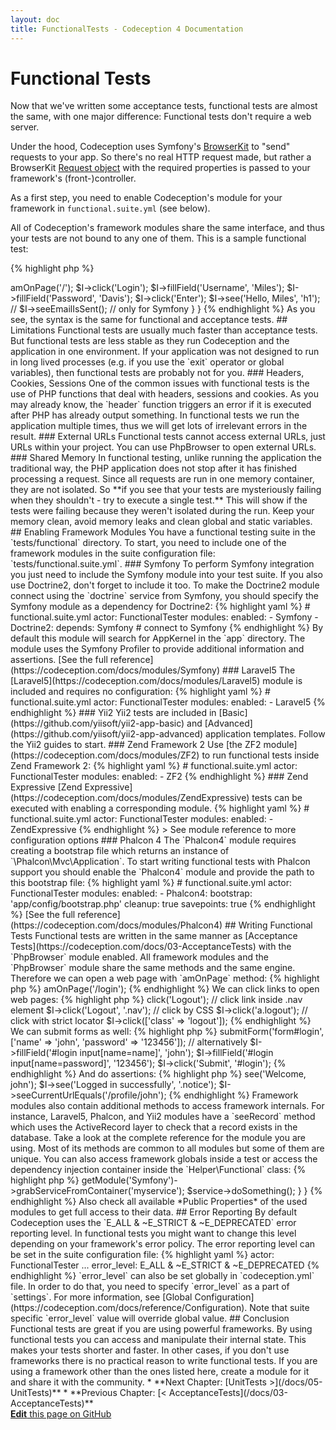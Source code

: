 ```yaml
---
layout: doc
title: FunctionalTests - Codeception 4 Documentation
---
```


# Functional Tests

Now that we've written some acceptance tests, functional tests are almost the same, with one major difference:
Functional tests don't require a web server.

Under the hood, Codeception uses Symfony's [BrowserKit](https://symfony.com/doc/current/components/browser_kit.html)
to "send" requests to your app. So there's no real HTTP request made, but rather a BrowserKit
[Request object](https://github.com/symfony/browser-kit/blob/master/Request.php) with the required properties is
passed to your framework's (front-)controller.

As a first step, you need to enable Codeception's module for your framework in `functional.suite.yml` (see below).

All of Codeception's framework modules share the same interface, and thus your tests are not bound to any one of them.
This is a sample functional test:

{% highlight php %}

<?php
// LoginCest.php

class LoginCest
{
    public function tryLogin(FunctionalTester $I)
    {
        $I->amOnPage('/');
        $I->click('Login');
        $I->fillField('Username', 'Miles');
        $I->fillField('Password', 'Davis');
        $I->click('Enter');
        $I->see('Hello, Miles', 'h1');
        // $I->seeEmailIsSent(); // only for Symfony
    }
}

{% endhighlight %}

As you see, the syntax is the same for functional and acceptance tests.

## Limitations

Functional tests are usually much faster than acceptance tests. But functional tests are less stable as they run Codeception
and the application in one environment. If your application was not designed to run in long lived processes (e.g.
if you use the `exit` operator or global variables), then functional tests are probably not for you.

### Headers, Cookies, Sessions

One of the common issues with functional tests is the use of PHP functions that deal with headers, sessions and cookies.
As you may already know, the `header` function triggers an error if it is executed after PHP has already output something.
In functional tests we run the application multiple times, thus we will get lots of irrelevant errors in the result.

### External URLs

Functional tests cannot access external URLs, just URLs within your project. You can use PhpBrowser to open external URLs.

### Shared Memory

In functional testing, unlike running the application the traditional way, the PHP application does not stop
after it has finished processing a request. Since all requests are run in one memory container, they are not isolated.
So **if you see that your tests are mysteriously failing when they shouldn't - try to execute a single test.**
This will show if the tests were failing because they weren't isolated during the run.
Keep your memory clean, avoid memory leaks and clean global and static variables.

## Enabling Framework Modules

You have a functional testing suite in the `tests/functional` directory.
To start, you need to include one of the framework modules in the suite configuration file: `tests/functional.suite.yml`.

### Symfony

To perform Symfony integration you just need to include the Symfony module into your test suite. If you also use Doctrine2,
don't forget to include it too. To make the Doctrine2 module connect using the `doctrine` service from Symfony,
you should specify the Symfony module as a dependency for Doctrine2:

{% highlight yaml %}

# functional.suite.yml

actor: FunctionalTester
modules:
    enabled:
        - Symfony
        - Doctrine2:
            depends: Symfony # connect to Symfony

{% endhighlight %}

By default this module will search for AppKernel in the `app` directory.

The module uses the Symfony Profiler to provide additional information and assertions.

[See the full reference](https://codeception.com/docs/modules/Symfony)

### Laravel5

The [Laravel5](https://codeception.com/docs/modules/Laravel5) module is included and requires no configuration:

{% highlight yaml %}

# functional.suite.yml

actor: FunctionalTester
modules:
    enabled:
        - Laravel5

{% endhighlight %}

### Yii2

Yii2 tests are included in [Basic](https://github.com/yiisoft/yii2-app-basic)
and [Advanced](https://github.com/yiisoft/yii2-app-advanced) application templates. Follow the Yii2 guides to start.

### Zend Framework 2

Use [the ZF2 module](https://codeception.com/docs/modules/ZF2) to run functional tests inside Zend Framework 2:

{% highlight yaml %}

# functional.suite.yml

actor: FunctionalTester
modules:
    enabled:
        - ZF2

{% endhighlight %}

### Zend Expressive

[Zend Expressive](https://codeception.com/docs/modules/ZendExpressive) tests can be executed with enabling a corresponding module.

{% highlight yaml %}

# functional.suite.yml

actor: FunctionalTester
modules:
    enabled:
        - ZendExpressive

{% endhighlight %}

> See module reference to more configuration options

### Phalcon 4

The `Phalcon4` module requires creating a bootstrap file which returns an instance of `\Phalcon\Mvc\Application`.
To start writing functional tests with Phalcon support you should enable the `Phalcon4` module
and provide the path to this bootstrap file:

{% highlight yaml %}

# functional.suite.yml

actor: FunctionalTester
modules:
    enabled:
        - Phalcon4:
            bootstrap: 'app/config/bootstrap.php'
             cleanup: true
             savepoints: true

{% endhighlight %}

[See the full reference](https://codeception.com/docs/modules/Phalcon4)

## Writing Functional Tests

Functional tests are written in the same manner as [Acceptance Tests](https://codeception.com/docs/03-AcceptanceTests)
with the `PhpBrowser` module enabled. All framework modules and the `PhpBrowser` module share the same methods
and the same engine.

Therefore we can open a web page with `amOnPage` method:

{% highlight php %}

<?php
$I->amOnPage('/login');

{% endhighlight %}

We can click links to open web pages:

{% highlight php %}

<?php
$I->click('Logout');
// click link inside .nav element
$I->click('Logout', '.nav');
// click by CSS
$I->click('a.logout');
// click with strict locator
$I->click(['class' => 'logout']);

{% endhighlight %}

We can submit forms as well:

{% highlight php %}

<?php
$I->submitForm('form#login', ['name' => 'john', 'password' => '123456']);
// alternatively
$I->fillField('#login input[name=name]', 'john');
$I->fillField('#login input[name=password]', '123456');
$I->click('Submit', '#login');

{% endhighlight %}

And do assertions:

{% highlight php %}

<?php
$I->see('Welcome, john');
$I->see('Logged in successfully', '.notice');
$I->seeCurrentUrlEquals('/profile/john');

{% endhighlight %}

Framework modules also contain additional methods to access framework internals. For instance, Laravel5, Phalcon,
and Yii2 modules have a `seeRecord` method which uses the ActiveRecord layer to check that a record exists in the database.

Take a look at the complete reference for the module you are using. Most of its methods are common to all modules
but some of them are unique.

You can also access framework globals inside a test or access the dependency injection container
inside the `Helper\Functional` class:

{% highlight php %}

<?php
namespace Helper;

class Functional extends \Codeception\Module
{
    function doSomethingWithMyService()
    {
        $service = $this->getModule('Symfony')->grabServiceFromContainer('myservice');
        $service->doSomething();
    }
}

{% endhighlight %}

Also check all available *Public Properties* of the used modules to get full access to their data.

## Error Reporting

By default Codeception uses the `E_ALL & ~E_STRICT & ~E_DEPRECATED` error reporting level.
In functional tests you might want to change this level depending on your framework's error policy.
The error reporting level can be set in the suite configuration file:

{% highlight yaml %}

actor: FunctionalTester
...
error_level: E_ALL & ~E_STRICT & ~E_DEPRECATED

{% endhighlight %}

`error_level` can also be set globally in `codeception.yml` file. In order to do that, you need to specify `error_level` as a part of `settings`. For more information, see [Global Configuration](https://codeception.com/docs/reference/Configuration). Note that suite specific `error_level` value will override global value.

## Conclusion

Functional tests are great if you are using powerful frameworks. By using functional tests you can access
and manipulate their internal state. This makes your tests shorter and faster. In other cases,
if you don't use frameworks there is no practical reason to write functional tests.
If you are using a framework other than the ones listed here, create a module for it and share it with the community.




* **Next Chapter: [UnitTests >](/docs/05-UnitTests)**
* **Previous Chapter: [< AcceptanceTests](/docs/03-AcceptanceTests)**

<div class="alert alert-warning"><a href="https://github.com/Codeception/codeception.github.com/edit/master/docs/4.x/FunctionalTests.md"><strong>Edit</strong> this page on GitHub</a></div>
